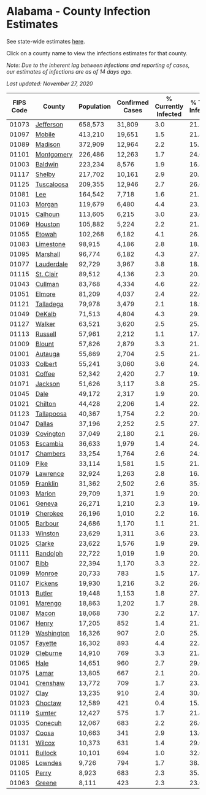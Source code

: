 # Alabama - County Infection Estimates

See state-wide estimates [here](/infections/us-al).

Click on a county name to view the infections estimates for that county.

*Note: Due to the inherent lag between infections and reporting of cases, our estimates of infections are as of 14 days ago.*

*Last updated: November 27, 2020*

|   FIPS Code |                   County |   Population |   Confirmed Cases |   % Currently Infected |   % Total Infected |
|-------------|--------------------------|--------------|-------------------|------------------------|--------------------|
|       01073 |   [Jefferson](jefferson) |      658,573 |            31,809 |                    3.0 |               21.3 |
|       01097 |         [Mobile](mobile) |      413,210 |            19,651 |                    1.5 |               21.8 |
|       01089 |       [Madison](madison) |      372,909 |            12,964 |                    2.2 |               15.2 |
|       01101 | [Montgomery](montgomery) |      226,486 |            12,263 |                    1.7 |               24.6 |
|       01003 |       [Baldwin](baldwin) |      223,234 |             8,576 |                    1.9 |               16.8 |
|       01117 |         [Shelby](shelby) |      217,702 |            10,161 |                    2.9 |               20.5 |
|       01125 | [Tuscaloosa](tuscaloosa) |      209,355 |            12,946 |                    2.7 |               26.6 |
|       01081 |               [Lee](lee) |      164,542 |             7,718 |                    1.6 |               21.2 |
|       01103 |         [Morgan](morgan) |      119,679 |             6,480 |                    4.4 |               23.1 |
|       01015 |       [Calhoun](calhoun) |      113,605 |             6,215 |                    3.0 |               23.6 |
|       01069 |       [Houston](houston) |      105,882 |             5,224 |                    2.2 |               21.2 |
|       01055 |         [Etowah](etowah) |      102,268 |             6,182 |                    4.1 |               26.1 |
|       01083 |   [Limestone](limestone) |       98,915 |             4,186 |                    2.8 |               18.2 |
|       01095 |     [Marshall](marshall) |       96,774 |             6,182 |                    4.3 |               27.9 |
|       01077 | [Lauderdale](lauderdale) |       92,729 |             3,967 |                    3.8 |               18.2 |
|       01115 |   [St. Clair](st.-clair) |       89,512 |             4,136 |                    2.3 |               20.1 |
|       01043 |       [Cullman](cullman) |       83,768 |             4,334 |                    4.6 |               22.0 |
|       01051 |         [Elmore](elmore) |       81,209 |             4,037 |                    2.4 |               22.0 |
|       01121 |   [Talladega](talladega) |       79,978 |             3,479 |                    2.1 |               18.9 |
|       01049 |         [DeKalb](dekalb) |       71,513 |             4,804 |                    4.3 |               29.1 |
|       01127 |         [Walker](walker) |       63,521 |             3,620 |                    2.5 |               25.2 |
|       01113 |       [Russell](russell) |       57,961 |             2,212 |                    1.1 |               17.6 |
|       01009 |         [Blount](blount) |       57,826 |             2,879 |                    3.3 |               21.5 |
|       01001 |       [Autauga](autauga) |       55,869 |             2,704 |                    2.5 |               21.4 |
|       01033 |       [Colbert](colbert) |       55,241 |             3,060 |                    3.6 |               24.1 |
|       01031 |         [Coffee](coffee) |       52,342 |             2,420 |                    2.7 |               19.9 |
|       01071 |       [Jackson](jackson) |       51,626 |             3,117 |                    3.8 |               25.4 |
|       01045 |             [Dale](dale) |       49,172 |             2,317 |                    1.9 |               20.7 |
|       01021 |       [Chilton](chilton) |       44,428 |             2,206 |                    1.4 |               22.2 |
|       01123 | [Tallapoosa](tallapoosa) |       40,367 |             1,754 |                    2.2 |               20.0 |
|       01047 |         [Dallas](dallas) |       37,196 |             2,252 |                    2.5 |               27.7 |
|       01039 |   [Covington](covington) |       37,049 |             2,180 |                    2.1 |               26.0 |
|       01053 |     [Escambia](escambia) |       36,633 |             1,979 |                    1.4 |               24.8 |
|       01017 |     [Chambers](chambers) |       33,254 |             1,764 |                    2.6 |               24.9 |
|       01109 |             [Pike](pike) |       33,114 |             1,581 |                    1.5 |               21.5 |
|       01079 |     [Lawrence](lawrence) |       32,924 |             1,263 |                    2.8 |               16.5 |
|       01059 |     [Franklin](franklin) |       31,362 |             2,502 |                    2.6 |               35.6 |
|       01093 |         [Marion](marion) |       29,709 |             1,371 |                    1.9 |               20.9 |
|       01061 |         [Geneva](geneva) |       26,271 |             1,210 |                    2.3 |               19.4 |
|       01019 |     [Cherokee](cherokee) |       26,196 |             1,010 |                    2.2 |               16.7 |
|       01005 |       [Barbour](barbour) |       24,686 |             1,170 |                    1.1 |               21.7 |
|       01133 |       [Winston](winston) |       23,629 |             1,311 |                    3.6 |               23.5 |
|       01025 |         [Clarke](clarke) |       23,622 |             1,576 |                    1.9 |               29.7 |
|       01111 |     [Randolph](randolph) |       22,722 |             1,019 |                    1.9 |               20.1 |
|       01007 |             [Bibb](bibb) |       22,394 |             1,170 |                    3.3 |               22.4 |
|       01099 |         [Monroe](monroe) |       20,733 |               783 |                    1.5 |               17.4 |
|       01107 |       [Pickens](pickens) |       19,930 |             1,216 |                    3.2 |               26.0 |
|       01013 |         [Butler](butler) |       19,448 |             1,153 |                    1.8 |               27.3 |
|       01091 |       [Marengo](marengo) |       18,863 |             1,202 |                    1.7 |               28.2 |
|       01087 |           [Macon](macon) |       18,068 |               730 |                    2.2 |               17.9 |
|       01067 |           [Henry](henry) |       17,205 |               852 |                    1.4 |               21.9 |
|       01129 | [Washington](washington) |       16,326 |               907 |                    2.0 |               25.1 |
|       01057 |       [Fayette](fayette) |       16,302 |               893 |                    4.4 |               22.8 |
|       01029 |     [Cleburne](cleburne) |       14,910 |               769 |                    3.3 |               21.8 |
|       01065 |             [Hale](hale) |       14,651 |               960 |                    2.7 |               29.0 |
|       01075 |           [Lamar](lamar) |       13,805 |               667 |                    2.1 |               20.4 |
|       01041 |     [Crenshaw](crenshaw) |       13,772 |               709 |                    1.7 |               23.3 |
|       01027 |             [Clay](clay) |       13,235 |               910 |                    2.4 |               30.0 |
|       01023 |       [Choctaw](choctaw) |       12,589 |               421 |                    0.4 |               15.7 |
|       01119 |         [Sumter](sumter) |       12,427 |               575 |                    1.7 |               21.4 |
|       01035 |       [Conecuh](conecuh) |       12,067 |               683 |                    2.2 |               26.0 |
|       01037 |           [Coosa](coosa) |       10,663 |               341 |                    2.9 |               13.6 |
|       01131 |         [Wilcox](wilcox) |       10,373 |               631 |                    1.4 |               29.0 |
|       01011 |       [Bullock](bullock) |       10,101 |               694 |                    1.0 |               32.0 |
|       01085 |       [Lowndes](lowndes) |        9,726 |               794 |                    1.7 |               38.3 |
|       01105 |           [Perry](perry) |        8,923 |               683 |                    2.3 |               35.5 |
|       01063 |         [Greene](greene) |        8,111 |               423 |                    2.3 |               23.6 |